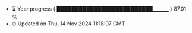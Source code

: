 - ⏳ Year progress { ██████████████████████████▁▁▁▁ } 87.01 %
- ⏰ Updated on Thu, 14 Nov 2024 11:18:07 GMT


